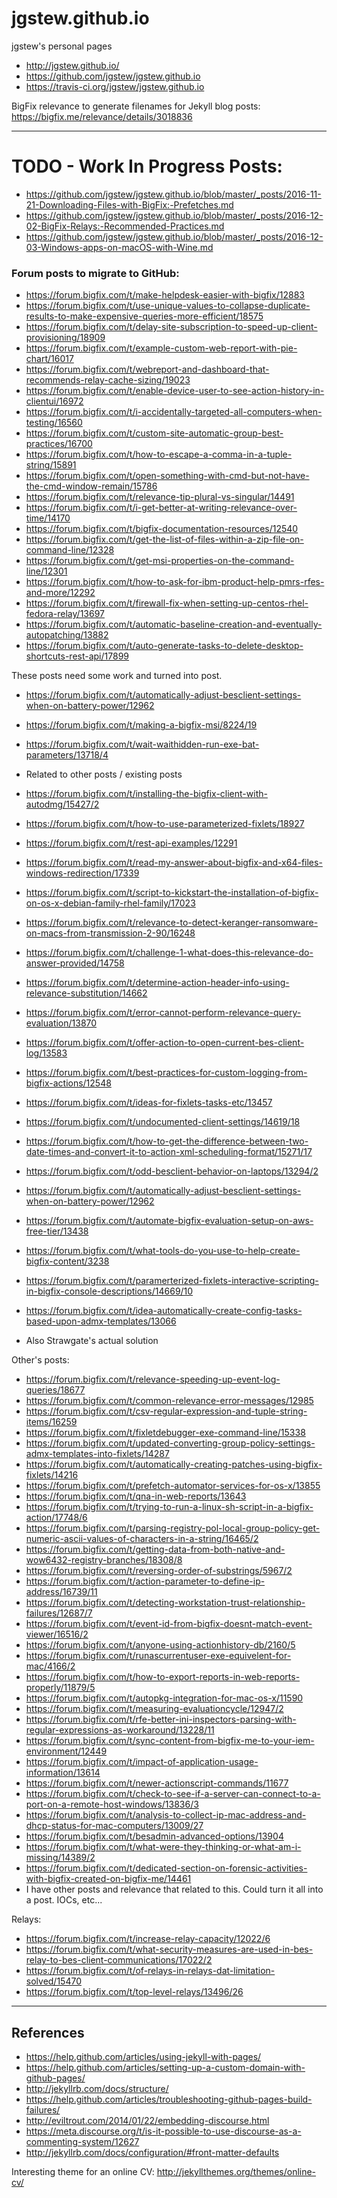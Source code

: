 # jgstew.github.io

jgstew's personal pages 
- http://jgstew.github.io/
- https://github.com/jgstew/jgstew.github.io
- https://travis-ci.org/jgstew/jgstew.github.io

BigFix relevance to generate filenames for Jekyll blog posts: https://bigfix.me/relevance/details/3018836

----------

# TODO - Work In Progress Posts:
- https://github.com/jgstew/jgstew.github.io/blob/master/_posts/2016-11-21-Downloading-Files-with-BigFix:-Prefetches.md
- https://github.com/jgstew/jgstew.github.io/blob/master/_posts/2016-12-02-BigFix-Relays:-Recommended-Practices.md
- https://github.com/jgstew/jgstew.github.io/blob/master/_posts/2016-12-03-Windows-apps-on-macOS-with-Wine.md


### Forum posts to migrate to GitHub:
- https://forum.bigfix.com/t/make-helpdesk-easier-with-bigfix/12883
- https://forum.bigfix.com/t/use-unique-values-to-collapse-duplicate-results-to-make-expensive-queries-more-efficient/18575
- https://forum.bigfix.com/t/delay-site-subscription-to-speed-up-client-provisioning/18909
- https://forum.bigfix.com/t/example-custom-web-report-with-pie-chart/16017
- https://forum.bigfix.com/t/webreport-and-dashboard-that-recommends-relay-cache-sizing/19023
- https://forum.bigfix.com/t/enable-device-user-to-see-action-history-in-clientui/16972
- https://forum.bigfix.com/t/i-accidentally-targeted-all-computers-when-testing/16560
- https://forum.bigfix.com/t/custom-site-automatic-group-best-practices/16700
- https://forum.bigfix.com/t/how-to-escape-a-comma-in-a-tuple-string/15891
- https://forum.bigfix.com/t/open-something-with-cmd-but-not-have-the-cmd-window-remain/15786
- https://forum.bigfix.com/t/relevance-tip-plural-vs-singular/14491
- https://forum.bigfix.com/t/i-get-better-at-writing-relevance-over-time/14170
- https://forum.bigfix.com/t/bigfix-documentation-resources/12540
- https://forum.bigfix.com/t/get-the-list-of-files-within-a-zip-file-on-command-line/12328
- https://forum.bigfix.com/t/get-msi-properties-on-the-command-line/12301
- https://forum.bigfix.com/t/how-to-ask-for-ibm-product-help-pmrs-rfes-and-more/12292
- https://forum.bigfix.com/t/firewall-fix-when-setting-up-centos-rhel-fedora-relay/13697
- https://forum.bigfix.com/t/automatic-baseline-creation-and-eventually-autopatching/13882
- https://forum.bigfix.com/t/auto-generate-tasks-to-delete-desktop-shortcuts-rest-api/17899


These posts need some work and turned into post.

- https://forum.bigfix.com/t/automatically-adjust-besclient-settings-when-on-battery-power/12962
- https://forum.bigfix.com/t/making-a-bigfix-msi/8224/19
- https://forum.bigfix.com/t/wait-waithidden-run-exe-bat-parameters/13718/4
 - Related to other posts / existing posts
- https://forum.bigfix.com/t/installing-the-bigfix-client-with-autodmg/15427/2
- https://forum.bigfix.com/t/how-to-use-parameterized-fixlets/18927
- https://forum.bigfix.com/t/rest-api-examples/12291
- https://forum.bigfix.com/t/read-my-answer-about-bigfix-and-x64-files-windows-redirection/17339
- https://forum.bigfix.com/t/script-to-kickstart-the-installation-of-bigfix-on-os-x-debian-family-rhel-family/17023
- https://forum.bigfix.com/t/relevance-to-detect-keranger-ransomware-on-macs-from-transmission-2-90/16248
- https://forum.bigfix.com/t/challenge-1-what-does-this-relevance-do-answer-provided/14758
- https://forum.bigfix.com/t/determine-action-header-info-using-relevance-substitution/14662
- https://forum.bigfix.com/t/error-cannot-perform-relevance-query-evaluation/13870
- https://forum.bigfix.com/t/offer-action-to-open-current-bes-client-log/13583
- https://forum.bigfix.com/t/best-practices-for-custom-logging-from-bigfix-actions/12548
- https://forum.bigfix.com/t/ideas-for-fixlets-tasks-etc/13457
- https://forum.bigfix.com/t/undocumented-client-settings/14619/18
- https://forum.bigfix.com/t/how-to-get-the-difference-between-two-date-times-and-convert-it-to-action-xml-scheduling-format/15271/17
- https://forum.bigfix.com/t/odd-besclient-behavior-on-laptops/13294/2
- https://forum.bigfix.com/t/automatically-adjust-besclient-settings-when-on-battery-power/12962
- https://forum.bigfix.com/t/automate-bigfix-evaluation-setup-on-aws-free-tier/13438
- https://forum.bigfix.com/t/what-tools-do-you-use-to-help-create-bigfix-content/3238
- https://forum.bigfix.com/t/paramerterized-fixlets-interactive-scripting-in-bigfix-console-descriptions/14669/10

- https://forum.bigfix.com/t/idea-automatically-create-config-tasks-based-upon-admx-templates/13066
 - Also Strawgate's actual solution

Other's posts:

- https://forum.bigfix.com/t/relevance-speeding-up-event-log-queries/18677
- https://forum.bigfix.com/t/common-relevance-error-messages/12985
- https://forum.bigfix.com/t/csv-regular-expression-and-tuple-string-items/16259
- https://forum.bigfix.com/t/fixletdebugger-exe-command-line/15338
- https://forum.bigfix.com/t/updated-converting-group-policy-settings-admx-templates-into-fixlets/14287
- https://forum.bigfix.com/t/automatically-creating-patches-using-bigfix-fixlets/14216
- https://forum.bigfix.com/t/prefetch-automator-services-for-os-x/13855
- https://forum.bigfix.com/t/qna-in-web-reports/13643
- https://forum.bigfix.com/t/trying-to-run-a-linux-sh-script-in-a-bigfix-action/17748/6
- https://forum.bigfix.com/t/parsing-registry-pol-local-group-policy-get-numeric-ascii-values-of-characters-in-a-string/16465/2
- https://forum.bigfix.com/t/getting-data-from-both-native-and-wow6432-registry-branches/18308/8
- https://forum.bigfix.com/t/reversing-order-of-substrings/5967/2
- https://forum.bigfix.com/t/action-parameter-to-define-ip-address/16739/11
- https://forum.bigfix.com/t/detecting-workstation-trust-relationship-failures/12687/7
- https://forum.bigfix.com/t/event-id-from-bigfix-doesnt-match-event-viewer/16516/2
- https://forum.bigfix.com/t/anyone-using-actionhistory-db/2160/5
- https://forum.bigfix.com/t/runascurrentuser-exe-equivelent-for-mac/4166/2
- https://forum.bigfix.com/t/how-to-export-reports-in-web-reports-properly/11879/5
- https://forum.bigfix.com/t/autopkg-integration-for-mac-os-x/11590
- https://forum.bigfix.com/t/measuring-evaluationcycle/12947/2
- https://forum.bigfix.com/t/rfe-better-ini-inspectors-parsing-with-regular-expressions-as-workaround/13228/11
- https://forum.bigfix.com/t/sync-content-from-bigfix-me-to-your-iem-environment/12449
- https://forum.bigfix.com/t/impact-of-application-usage-information/13614
- https://forum.bigfix.com/t/newer-actionscript-commands/11677
- https://forum.bigfix.com/t/check-to-see-if-a-server-can-connect-to-a-port-on-a-remote-host-windows/13836/3
- https://forum.bigfix.com/t/analysis-to-collect-ip-mac-address-and-dhcp-status-for-mac-computers/13009/27
- https://forum.bigfix.com/t/besadmin-advanced-options/13904
- https://forum.bigfix.com/t/what-were-they-thinking-or-what-am-i-missing/14389/2
- https://forum.bigfix.com/t/dedicated-section-on-forensic-activities-with-bigfix-created-on-bigfix-me/14461
 - I have other posts and relevance that related to this. Could turn it all into a post. IOCs, etc...

Relays:

- https://forum.bigfix.com/t/increase-relay-capacity/12022/6
- https://forum.bigfix.com/t/what-security-measures-are-used-in-bes-relay-to-bes-client-communications/17022/2
- https://forum.bigfix.com/t/of-relays-in-relays-dat-limitation-solved/15470
- https://forum.bigfix.com/t/top-level-relays/13496/26


----------

## References

- https://help.github.com/articles/using-jekyll-with-pages/
- https://help.github.com/articles/setting-up-a-custom-domain-with-github-pages/
- http://jekyllrb.com/docs/structure/
- https://help.github.com/articles/troubleshooting-github-pages-build-failures/
- http://eviltrout.com/2014/01/22/embedding-discourse.html
- https://meta.discourse.org/t/is-it-possible-to-use-discourse-as-a-commenting-system/12627
- http://jekyllrb.com/docs/configuration/#front-matter-defaults

Interesting theme for an online CV: http://jekyllthemes.org/themes/online-cv/
